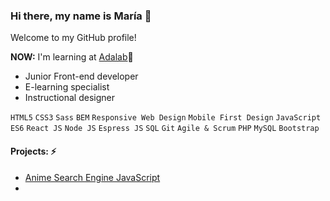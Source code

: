 ### Hi there, my name is María 👋

Welcome to my GitHub profile!

**NOW:** I'm learning at [Adalab](https://adalab.es)👯

- Junior Front-end developer
- E-learning specialist
- Instructional designer

`HTML5` `CSS3` `Sass` `BEM` `Responsive Web Design` `Mobile First Design` `JavaScript ES6` `React JS` `Node JS` `Espress JS` `SQL` `Git` `Agile & Scrum` `PHP` `MySQL` `Bootstrap`

#### Projects: ⚡
- [Anime Search Engine JavaScript](http://beta.adalab.es/modulo-2-evaluacion-final-Mariamafalda2021/)
- 


